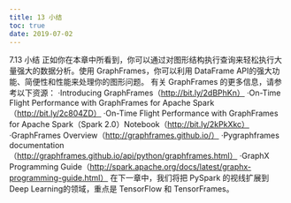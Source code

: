 ```yaml
---
title: 13 小结
toc: true
date: 2019-07-02
---
```

7.13 小结
正如你在本章中所看到，你可以通过对图形结构执行查询来轻松执行大量强大的数据分析。使用 GraphFrames，你可以利用 DataFrame API的强大功能、简便性和性能来处理你的图形问题。
有关 GraphFrames 的更多信息，请参考以下资源：
·Introducing GraphFrames（http://bit.ly/2dBPhKn）
·On-Time Flight Performance with GraphFrames for Apache Spark（http://bit.ly/2c804ZD）
·On-Time Flight Performance with GraphFrames for Apache Spark（Spark 2.0）Notebook（http://bit.ly/2kPkXkc）
·GraphFrames Overview（http://graphframes.github.io/）
·Pygraphframes documentation（http://graphframes.github.io/api/python/graphframes.html）
·GraphX Programming Guide（http://spark.apache.org/docs/latest/graphx-programming-guide.html）
在下一章中，我们将把 PySpark 的视线扩展到 Deep Learning的领域，重点是 TensorFlow 和 TensorFrames。
